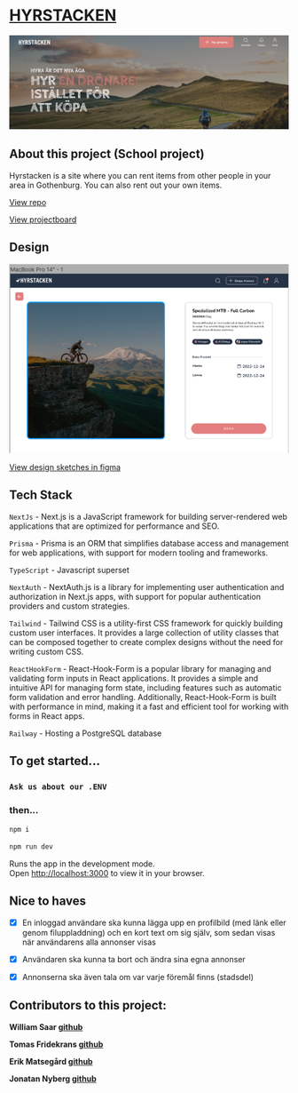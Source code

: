 # [HYRSTACKEN](https://hyrstacken.vercel.app/)

![Landingpage](/assets/bgr-home.png)

## About this project (School project)
Hyrstacken is a site where you can rent items from other people in your area in Gothenburg. You can also rent out your own items.

[View repo](https://github.com/Willen17/Hyrstacken)

[View projectboard](https://github.com/users/Willen17/projects/2)

## Design
![Productpage](/assets/product-page.png)

[View design sketches in figma](https://www.figma.com/file/6NUXDdZDAKGFFv5WWQa5Kg/Hyrstacken?node-id=0%3A1&t=EsJNA8vn6MG1bfW1-1)
## Tech Stack
`NextJs` - Next.js is a JavaScript framework for building server-rendered web applications that are optimized for performance and SEO.

`Prisma` - Prisma is an ORM that simplifies database access and management for web applications, with support for modern tooling and frameworks.

`TypeScript` - Javascript superset

`NextAuth` - NextAuth.js is a library for implementing user authentication and authorization in Next.js apps, with support for popular authentication providers and custom strategies.

`Tailwind` - Tailwind CSS is a utility-first CSS framework for quickly building custom user interfaces. It provides a large collection of utility classes that can be composed together to create complex designs without the need for writing custom CSS.

`ReactHookForm` - React-Hook-Form is a popular library for managing and validating form inputs in React applications. It provides a simple and intuitive API for managing form state, including features such as automatic form validation and error handling. Additionally, React-Hook-Form is built with performance in mind, making it a fast and efficient tool for working with forms in React apps.

`Railway` - Hosting a PostgreSQL database

## To get started...
### `Ask us about our .ENV`

### then...

```bash
npm i
```

```bash
npm run dev
```

Runs the app in the development mode.\
Open [http://localhost:3000](http://localhost:3000) to view it in your browser.

## Nice to haves
- [x] En inloggad användare ska kunna lägga upp en profilbild (med länk eller genom filuppladdning) och en kort text om sig själv, som sedan visas när användarens alla annonser visas
- [x] Användaren ska kunna ta bort och ändra sina egna annonser
- [x] Annonserna ska även tala om var varje föremål finns (stadsdel)



## Contributors to this project:

**William Saar [github](https://github.com/Willen17)**

**Tomas Fridekrans [github](https://github.com/spaceflake)**

**Erik Matsegård [github](https://github.com/matsegard)**

**Jonatan Nyberg [github](https://github.com/nybbe123)**
